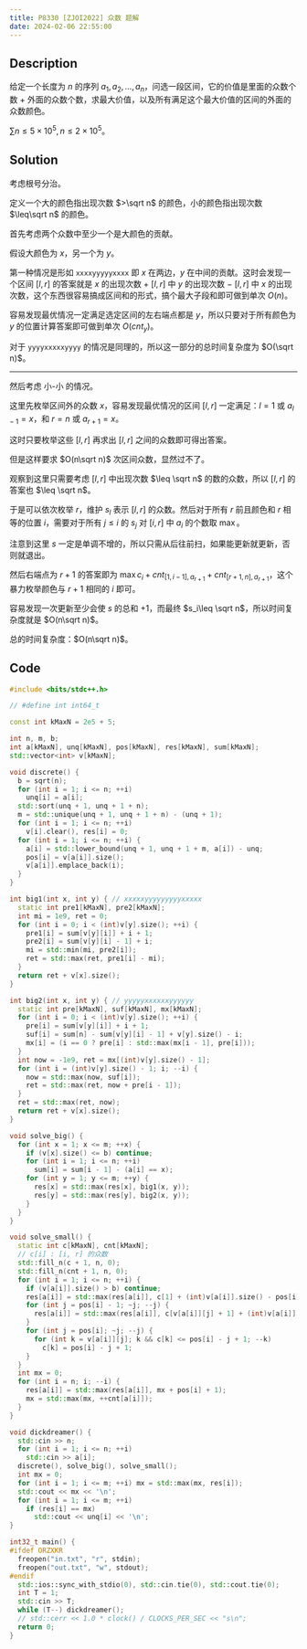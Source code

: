 ```yaml
---
title: P8330 [ZJOI2022] 众数 题解
date: 2024-02-06 22:55:00
---
```


## Description

给定一个长度为 $n$ 的序列 $a_1,a_2,\dots,a_n$，问选一段区间，它的价值是里面的众数个数 $+$ 外面的众数个数，求最大价值，以及所有满足这个最大价值的区间的外面的众数颜色。

$\sum n\leq 5\times 10^5,n\leq 2\times 10^5$。

## Solution

考虑根号分治。

定义一个大的颜色指出现次数 $>\sqrt n$ 的颜色，小的颜色指出现次数 $\leq\sqrt n$ 的颜色。

首先考虑两个众数中至少一个是大颜色的贡献。

假设大颜色为 $x$，另一个为 $y$。

第一种情况是形如 $\texttt{xxxxyyyyyxxxx}$ 即 $x$ 在两边，$y$ 在中间的贡献。这时会发现一个区间 $[l,r]$ 的答案就是 $x$ 的出现次数 $+$  $[l,r]$ 中 $y$ 的出现次数 $-$ $[l,r]$ 中 $x$ 的出现次数，这个东西很容易搞成区间和的形式，搞个最大子段和即可做到单次 $O(n)$。

容易发现最优情况一定满足选定区间的左右端点都是 $y$，所以只要对于所有颜色为 $y$ 的位置计算答案即可做到单次 $O(cnt_y)$。

对于 $\texttt{yyyyxxxxxyyyy}$ 的情况是同理的，所以这一部分的总时间复杂度为 $O(\sqrt n)$。

---

然后考虑 小-小 的情况。

这里先枚举区间外的众数 $x$，容易发现最优情况的区间 $[l,r]$ 一定满足：$l=1$ 或 $a_{l-1}=x$，和 $r=n$ 或 $a_{r+1}=x$。

这时只要枚举这些 $[l,r]$ 再求出 $[l,r]$ 之间的众数即可得出答案。

但是这样要求 $O(n\sqrt n)$ 次区间众数，显然过不了。

观察到这里只需要考虑 $[l,r]$ 中出现次数 $\leq \sqrt n$ 的数的众数，所以 $[l,r]$ 的答案也 $\leq \sqrt n$。

于是可以依次枚举 $r$，维护 $s_l$ 表示 $[l,r]$ 的众数。然后对于所有 $r$ 前且颜色和 $r$ 相等的位置 $i$，需要对于所有 $j\leq i$ 的 $s_j$ 对 $[i,r]$ 中 $a_i$ 的个数取 $\max$。

注意到这里 $s$ 一定是单调不增的，所以只需从后往前扫，如果能更新就更新，否则就退出。

然后右端点为 $r+1$ 的答案即为 $\max{c_i+cnt_{[1,i-1],a_{r+1}}+cnt_{[r+1,n],a_{r+1}}}$，这个暴力枚举颜色与 $r+1$ 相同的 $i$ 即可。

容易发现一次更新至少会使 $s$ 的总和 $+1$，而最终 $s_i\leq \sqrt n$，所以时间复杂度就是 $O(n\sqrt n)$。

总的时间复杂度：$O(n\sqrt n)$。

## Code

```cpp
#include <bits/stdc++.h>

// #define int int64_t

const int kMaxN = 2e5 + 5;

int n, m, b;
int a[kMaxN], unq[kMaxN], pos[kMaxN], res[kMaxN], sum[kMaxN];
std::vector<int> v[kMaxN];

void discrete() {
  b = sqrt(n);
  for (int i = 1; i <= n; ++i)
    unq[i] = a[i];
  std::sort(unq + 1, unq + 1 + n);
  m = std::unique(unq + 1, unq + 1 + n) - (unq + 1);
  for (int i = 1; i <= n; ++i)
    v[i].clear(), res[i] = 0;
  for (int i = 1; i <= n; ++i) {
    a[i] = std::lower_bound(unq + 1, unq + 1 + m, a[i]) - unq;
    pos[i] = v[a[i]].size();
    v[a[i]].emplace_back(i);
  }
}

int big1(int x, int y) { // xxxxxyyyyyyyyyxxxxx
  static int pre1[kMaxN], pre2[kMaxN];
  int mi = 1e9, ret = 0;
  for (int i = 0; i < (int)v[y].size(); ++i) {
    pre1[i] = sum[v[y][i]] + i + 1;
    pre2[i] = sum[v[y][i] - 1] + i;
    mi = std::min(mi, pre2[i]);
    ret = std::max(ret, pre1[i] - mi);
  }
  return ret + v[x].size();
}

int big2(int x, int y) { // yyyyyxxxxxxyyyyyy
  static int pre[kMaxN], suf[kMaxN], mx[kMaxN];
  for (int i = 0; i < (int)v[y].size(); ++i) {
    pre[i] = sum[v[y][i]] + i + 1;
    suf[i] = sum[n] - sum[v[y][i] - 1] + v[y].size() - i;
    mx[i] = (i == 0 ? pre[i] : std::max(mx[i - 1], pre[i]));
  }
  int now = -1e9, ret = mx[(int)v[y].size() - 1];
  for (int i = (int)v[y].size() - 1; i; --i) {
    now = std::max(now, suf[i]);
    ret = std::max(ret, now + pre[i - 1]);
  }
  ret = std::max(ret, now);
  return ret + v[x].size();
}

void solve_big() {
  for (int x = 1; x <= m; ++x) {
    if (v[x].size() <= b) continue;
    for (int i = 1; i <= n; ++i)
      sum[i] = sum[i - 1] - (a[i] == x);
    for (int y = 1; y <= m; ++y) {
      res[x] = std::max(res[x], big1(x, y));
      res[y] = std::max(res[y], big2(x, y));
    }
  }
}

void solve_small() {
  static int c[kMaxN], cnt[kMaxN];
  // c[i] : [i, r] 的众数
  std::fill_n(c + 1, n, 0);
  std::fill_n(cnt + 1, n, 0);
  for (int i = 1; i <= n; ++i) {
    if (v[a[i]].size() > b) continue;
    res[a[i]] = std::max(res[a[i]], c[1] + (int)v[a[i]].size() - pos[i]);
    for (int j = pos[i] - 1; ~j; --j) {
      res[a[i]] = std::max(res[a[i]], c[v[a[i]][j] + 1] + (int)v[a[i]].size() - pos[i] + j + 1);
    }
    for (int j = pos[i]; ~j; --j) {
      for (int k = v[a[i]][j]; k && c[k] <= pos[i] - j + 1; --k)
        c[k] = pos[i] - j + 1;
    }
  }
  int mx = 0;
  for (int i = n; i; --i) {
    res[a[i]] = std::max(res[a[i]], mx + pos[i] + 1);
    mx = std::max(mx, ++cnt[a[i]]);
  }
}

void dickdreamer() {
  std::cin >> n;
  for (int i = 1; i <= n; ++i)
    std::cin >> a[i];
  discrete(), solve_big(), solve_small();
  int mx = 0;
  for (int i = 1; i <= m; ++i) mx = std::max(mx, res[i]);
  std::cout << mx << '\n';
  for (int i = 1; i <= m; ++i)
    if (res[i] == mx)
      std::cout << unq[i] << '\n';
}

int32_t main() {
#ifdef ORZXKR
  freopen("in.txt", "r", stdin);
  freopen("out.txt", "w", stdout);
#endif
  std::ios::sync_with_stdio(0), std::cin.tie(0), std::cout.tie(0);
  int T = 1;
  std::cin >> T;
  while (T--) dickdreamer();
  // std::cerr << 1.0 * clock() / CLOCKS_PER_SEC << "s\n";
  return 0;
}
```